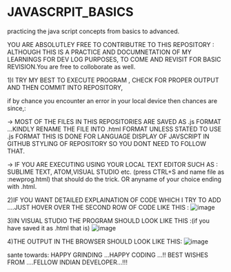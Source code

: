 # JAVASCRPIT_BASICS
practicing the java script concepts from basics to advanced.

YOU ARE ABSOLUTLEY FREE TO CONTRIBUTRE TO THIS REPOSITORY : ALTHOUGH THIS IS A PRACTICE AND DOCUMNETATION OF MY LEARNINGS FOR DEV LOG PURPOSES, TO COME AND REVISIT FOR BASIC REVISION.You are free to colloborate as well.

1)I TRY MY BEST TO EXECUTE PROGRAM , CHECK FOR PROPER OUTPUT AND THEN COMMIT INTO REPOSITORY,

if by chance you encounter an error in your local device then chances are since,:

-> MOST OF THE FILES IN THIS REPOSITORIES ARE SAVED AS .js FORMAT ...KINDLY RENAME THE FILE INTO .html FORMAT UNLESS STATED TO USE .js FORMAT
   THIS IS DONE FOR LANGUAGE DISPLAY OF JAVSCRIPT IN GITHUB STYLING OF REPOSITORY SO YOU DONT NEED TO FOLLOW THAT.
   
-> IF YOU ARE EXECUTING USING YOUR LOCAL TEXT EDITOR SUCH AS : SUBLIME TEXT, ATOM,VISUAL STUDIO etc.
   (press CTRL+S and name file as :newprog.html) that should do the trick. OR anyname of your choice ending with .html.

2)IF YOU WANT DETAILED EXPLAINATION OF CODE WHICH I TRY TO ADD ....JUST HOVER OVER THE SECOND ROW OF CODE LIKE THIS :
![image](https://github.com/koushhik/JAVASCRPIT_BASICS/assets/54579643/7b7c26ac-5373-486e-9441-1eae11273f10)

3)IN VISUAL STUDIO THE PROGRAM SHOULD LOOK LIKE THIS :(if you have saved it as .html that is)
![image](https://github.com/koushhik/JAVASCRPIT_BASICS/assets/54579643/2bf28f6d-1321-4b64-83ab-a7db06c70f12)

4)THE OUTPUT IN THE BROWSER SHOULD LOOK LIKE THIS:
![image](https://github.com/koushhik/JAVASCRPIT_BASICS/assets/54579643/9e7a2498-2000-4dde-b7e8-741c396158fd)


sante towards:  HAPPY GRINDING ...HAPPY CODING ...!! BEST WISHES FROM ....FELLOW INDIAN DEVELOPER...!!!




   

